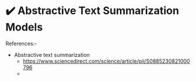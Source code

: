# ✔️ Abstractive Text Summarization Models

References:-
- Abstractive text summarization
  - https://www.sciencedirect.com/science/article/pii/S0885230821000796
  - 
